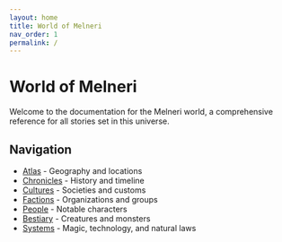 ```yaml
---
layout: home
title: World of Melneri
nav_order: 1
permalink: /
---
```


# World of Melneri

Welcome to the documentation for the Melneri world, a comprehensive reference
for all stories set in this universe.

## Navigation

- [Atlas](/atlas/) - Geography and locations
- [Chronicles](/chronicles/) - History and timeline
- [Cultures](/cultures/) - Societies and customs
- [Factions](/factions/) - Organizations and groups
- [People](/people/) - Notable characters
- [Bestiary](/bestiary/) - Creatures and monsters
- [Systems](/systems/) - Magic, technology, and natural laws